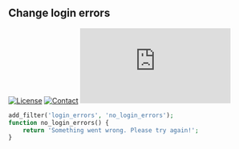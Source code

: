 ## Change login errors
[![License](https://img.shields.io/github/license/dedewiweka/snippets?color=brightgreen)](https://github.com/dedewiweka/snippets/blob/main/LICENSE) [![Contact](https://img.shields.io/badge/contact-Dede%20Wiweka-orange)](https://dede.wiweka.com/development) ![File size](https://img.shields.io/github/size/dedewiweka/snippets/Security/change-login-errors.md) 
```php
add_filter('login_errors', 'no_login_errors');
function no_login_errors() {
    return 'Something went wrong. Please try again!';
}
```
